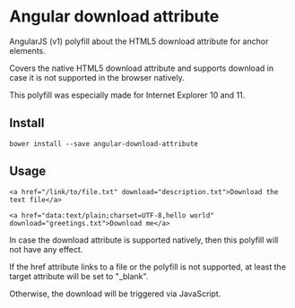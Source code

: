 # Angular download attribute

AngularJS (v1) polyfill about the HTML5 download attribute for anchor elements.

Covers the native HTML5 download attribute and supports download in case it is not supported in the browser natively. 

This polyfill was especially made for Internet Explorer 10 and 11.

## Install

````
bower install --save angular-download-attribute
````
 
## Usage
 
```
<a href="/link/to/file.txt" download="description.txt">Download the text file</a>
```

```
<a href="data:text/plain;charset=UTF-8,hello world" download="greetings.txt">Download me</a>
```

In case the download attribute is supported natively, then this polyfill will not have any effect.

If the href attribute links to a file or the polyfill is not supported, at least the target attribute will be set to "_blank".

Otherwise, the download will be triggered via JavaScript.

